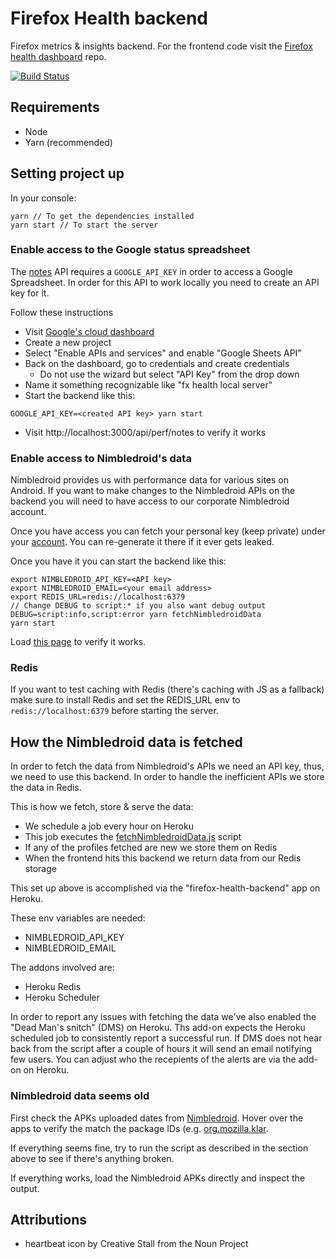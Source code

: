 # Firefox Health backend

Firefox metrics & insights backend.
For the frontend code visit the [Firefox health dashboard](https://github.com/mozilla/firefox-health-dashboard) repo.

[![Build Status](https://api.travis-ci.org/mozilla/firefox-health-backend.svg?branch=master)](https://travis-ci.org/mozilla/firefox-health-backend)

## Requirements

* Node
* Yarn (recommended)

## Setting project up

In your console:
```
yarn // To get the dependencies installed
yarn start // To start the server
```

### Enable access to the Google status spreadsheet

The [notes](http://localhost:3000/api/perf/notes) API requires a `GOOGLE_API_KEY`
in order to access a Google Spreadsheet. In order for this API to work locally
you need to create an API key for it.

Follow these instructions

* Visit [Google's cloud dashboard](https://console.cloud.google.com/apis/dashboard)
* Create a new project
* Select "Enable APIs and services" and enable "Google Sheets API"
* Back on the dashboard, go to credentials and create credentials
  * Do not use the wizard but select "API Key" from the drop down
* Name it something recognizable like "fx health local server"
* Start the backend like this:

```
GOOGLE_API_KEY=<created API key> yarn start
```
* Visit http://localhost:3000/api/perf/notes to verify it works

### Enable access to Nimbledroid's data
Nimbledroid provides us with performance data for various sites on Android.
If you want to make changes to the Nimbledroid APIs on the backend you will need
to have access to our corporate Nimbledroid account.

Once you have access you can fetch your personal key (keep private) under your
[account](https://nimbledroid.com/account). You can re-generate it there if it ever gets leaked.

Once you have it you can start the backend like this:

```
export NIMBLEDROID_API_KEY=<API key>
export NIMBLEDROID_EMAIL=<your email address>
export REDIS_URL=redis://localhost:6379
// Change DEBUG to script:* if you also want debug output
DEBUG=script:info,script:error yarn fetchNimbledroidData
yarn start
```

Load [this page](http://localhost:3000/api/nimbledroid?product=focus) to verify it works.

### Redis

If you want to test caching with Redis (there's caching with JS as a fallback) make sure to install Redis and set the REDIS_URL env to `redis://localhost:6379` before starting the server.

## How the Nimbledroid data is fetched

In order to fetch the data from Nimbledroid's APIs we need an API key, thus, we need to use this backend.
In order to handle the inefficient APIs we store the data in Redis.

This is how we fetch, store & serve the data:

* We schedule a job every hour on Heroku
* This job executes the [fetchNimbledroidData.js](https://github.com/mozilla/firefox-health-backend/blob/master/src/scripts/fetchNimbledroidData.js) script
* If any of the profiles fetched are new we store them on Redis
* When the frontend hits this backend we return data from our Redis storage

This set up above is accomplished via the "firefox-health-backend" app on Heroku.

These env variables are needed:

* NIMBLEDROID_API_KEY
* NIMBLEDROID_EMAIL

The addons involved are:

* Heroku Redis
* Heroku Scheduler

In order to report any issues with fetching the data we've also enabled the "Dead Man's snitch" (DMS) on Heroku.
Ths add-on expects the Heroku scheduled job to consistently report a successful run.
If DMS does not hear back from the script after a couple of hours it will send an email notifying few users.
You can adjust who the recepients of the alerts are via the add-on on Heroku.

### Nimbledroid data seems old

First check the APKs uploaded dates from [Nimbledroid](https://nimbledroid.com/my_apps). Hover over the apps to verify the match the package IDs (e.g. [org.mozilla.klar](https://nimbledroid.com/my_apps/org.mozilla.klar?a=2ab0db47-8e11-4be3-bd58-cfec06e225e9#summary).

If everything seems fine, try to run the script as described in the section above to see if there's anything broken.

If everything works, load the Nimbledroid APKs directly and inspect the output.

## Attributions

- heartbeat icon by Creative Stall from the Noun Project
